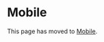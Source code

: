 <!--- Hugo front matter used to generate the website version of this page:
linkTitle: Azure
redirect: /docs/specs/semconv/registry/namespaces/azure/event-azure-resource-log/ 301!
--->

# Mobile

This page has moved to
[Mobile](/docs/registry/namespaces/).
